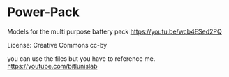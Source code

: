 # Power-Pack

Models for the multi purpose battery pack
https://youtu.be/wcb4ESed2PQ


License:
Creative Commons cc-by

you can use the files but you have to reference me.
https://youtube.com/bitlunislab